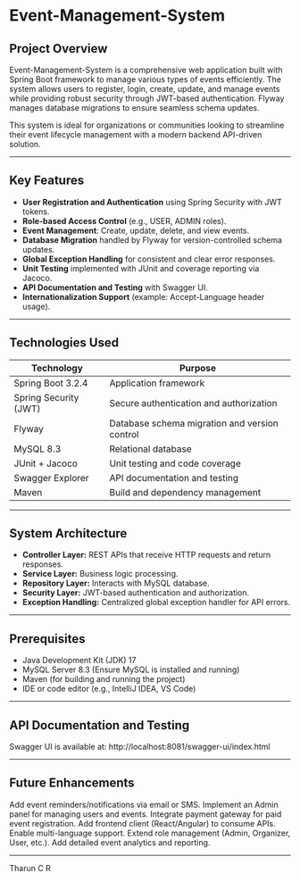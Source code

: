 # Event-Management-System

## Project Overview

Event-Management-System is a comprehensive web application built with Spring Boot framework to manage various types of events efficiently. The system allows users to register, login, create, update, and manage events while providing robust security through JWT-based authentication. Flyway manages database migrations to ensure seamless schema updates.

This system is ideal for organizations or communities looking to streamline their event lifecycle management with a modern backend API-driven solution.

---

## Key Features

- **User Registration and Authentication** using Spring Security with JWT tokens.
- **Role-based Access Control** (e.g., USER, ADMIN roles).
- **Event Management**: Create, update, delete, and view events.
- **Database Migration** handled by Flyway for version-controlled schema updates.
- **Global Exception Handling** for consistent and clear error responses.
- **Unit Testing** implemented with JUnit and coverage reporting via Jacoco.
- **API Documentation and Testing** with Swagger UI.
- **Internationalization Support** (example: Accept-Language header usage).

---

## Technologies Used

| Technology                | Purpose                                      |
|--------------------------|----------------------------------------------|
| Spring Boot 3.2.4        | Application framework                         |
| Spring Security (JWT)    | Secure authentication and authorization      |
| Flyway                   | Database schema migration and version control|
| MySQL 8.3                | Relational database                          |
| JUnit + Jacoco           | Unit testing and code coverage               |
| Swagger Explorer         | API documentation and testing                |
| Maven                    | Build and dependency management              |

---

## System Architecture

- **Controller Layer:** REST APIs that receive HTTP requests and return responses.
- **Service Layer:** Business logic processing.
- **Repository Layer:** Interacts with MySQL database.
- **Security Layer:** JWT-based authentication and authorization.
- **Exception Handling:** Centralized global exception handler for API errors.

---

## Prerequisites

- Java Development Kit (JDK) 17
- MySQL Server 8.3 (Ensure MySQL is installed and running)
- Maven (for building and running the project)
- IDE or code editor (e.g., IntelliJ IDEA, VS Code)

---

## API Documentation and Testing
Swagger UI is available at:
http://localhost:8081/swagger-ui/index.html

---

## Future Enhancements
Add event reminders/notifications via email or SMS.
Implement an Admin panel for managing users and events.
Integrate payment gateway for paid event registration.
Add frontend client (React/Angular) to consume APIs.
Enable multi-language support.
Extend role management (Admin, Organizer, User, etc.).
Add detailed event analytics and reporting.

--- 

Tharun C R

